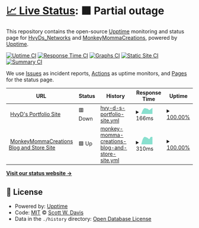 # [📈 Live Status](https://HvyD.github.io/UpTime_monitor): <!--live status--> **🟧 Partial outage**

This repository contains the open-source [Upptime](https://upptime.js.org) monitoring and status page for [HvyDs_Networks](http://www.HvyD.us) and [MonkeyMommaCreations](https://www.monkeymommacreations.com), powered by [Upptime](https://github.com/upptime/upptime).

[![Uptime CI](https://github.com/HvyD/UpTime_monitor/workflows/Uptime%20CI/badge.svg)](https://github.com/HvyD/UpTime_monitor/actions?query=workflow%3A%22Uptime+CI%22)
[![Response Time CI](https://github.com/HvyD/UpTime_monitor/workflows/Response%20Time%20CI/badge.svg)](https://github.com/HvyD/UpTime_monitor/actions?query=workflow%3A%22Response+Time+CI%22)
[![Graphs CI](https://github.com/HvyD/UpTime_monitor/workflows/Graphs%20CI/badge.svg)](https://github.com/HvyD/UpTime_monitor/actions?query=workflow%3A%22Graphs+CI%22)
[![Static Site CI](https://github.com/HvyD/UpTime_monitor/workflows/Static%20Site%20CI/badge.svg)](https://github.com/HvyD/UpTime_monitor/actions?query=workflow%3A%22Static+Site+CI%22)
[![Summary CI](https://github.com/HvyD/UpTime_monitor/workflows/Summary%20CI/badge.svg)](https://github.com/HvyD/UpTime_monitor/actions?query=workflow%3A%22Summary+CI%22)

We use [Issues](https://github.com/HvyD/UpTime_monitor/issues) as incident reports, [Actions](https://github.com/HvyD/UpTime_monitor/actions) as uptime monitors, and [Pages](https://HvyD.github.io/UpTime_monitor) for the status page.

<!--start: status pages-->
<!-- This summary is generated by Upptime (https://github.com/upptime/upptime) -->
<!-- Do not edit this manually, your changes will be overwritten -->
<!-- prettier-ignore -->
| URL | Status | History | Response Time | Uptime |
| --- | ------ | ------- | ------------- | ------ |
| <img alt="" src="https://favicons.githubusercontent.com/www.hvyd.us" height="13"> [HvyD's Portfolio Site](http://www.hvyd.us) | 🟥 Down | [hvy-d-s-portfolio-site.yml](https://github.com/HvyD/UpTime_monitor/commits/HEAD/history/hvy-d-s-portfolio-site.yml) | <details><summary><img alt="Response time graph" src="./graphs/hvy-d-s-portfolio-site/response-time-week.png" height="20"> 166ms</summary><br><a href="https://HvyD.github.io/UpTime_monitor/history/hvy-d-s-portfolio-site"><img alt="Response time 200" src="https://img.shields.io/endpoint?url=https%3A%2F%2Fraw.githubusercontent.com%2FHvyD%2FUpTime_monitor%2FHEAD%2Fapi%2Fhvy-d-s-portfolio-site%2Fresponse-time.json"></a><br><a href="https://HvyD.github.io/UpTime_monitor/history/hvy-d-s-portfolio-site"><img alt="24-hour response time 202" src="https://img.shields.io/endpoint?url=https%3A%2F%2Fraw.githubusercontent.com%2FHvyD%2FUpTime_monitor%2FHEAD%2Fapi%2Fhvy-d-s-portfolio-site%2Fresponse-time-day.json"></a><br><a href="https://HvyD.github.io/UpTime_monitor/history/hvy-d-s-portfolio-site"><img alt="7-day response time 166" src="https://img.shields.io/endpoint?url=https%3A%2F%2Fraw.githubusercontent.com%2FHvyD%2FUpTime_monitor%2FHEAD%2Fapi%2Fhvy-d-s-portfolio-site%2Fresponse-time-week.json"></a><br><a href="https://HvyD.github.io/UpTime_monitor/history/hvy-d-s-portfolio-site"><img alt="30-day response time 159" src="https://img.shields.io/endpoint?url=https%3A%2F%2Fraw.githubusercontent.com%2FHvyD%2FUpTime_monitor%2FHEAD%2Fapi%2Fhvy-d-s-portfolio-site%2Fresponse-time-month.json"></a><br><a href="https://HvyD.github.io/UpTime_monitor/history/hvy-d-s-portfolio-site"><img alt="1-year response time 200" src="https://img.shields.io/endpoint?url=https%3A%2F%2Fraw.githubusercontent.com%2FHvyD%2FUpTime_monitor%2FHEAD%2Fapi%2Fhvy-d-s-portfolio-site%2Fresponse-time-year.json"></a></details> | <details><summary><a href="https://HvyD.github.io/UpTime_monitor/history/hvy-d-s-portfolio-site">100.00%</a></summary><a href="https://HvyD.github.io/UpTime_monitor/history/hvy-d-s-portfolio-site"><img alt="All-time uptime 100.00%" src="https://img.shields.io/endpoint?url=https%3A%2F%2Fraw.githubusercontent.com%2FHvyD%2FUpTime_monitor%2FHEAD%2Fapi%2Fhvy-d-s-portfolio-site%2Fuptime.json"></a><br><a href="https://HvyD.github.io/UpTime_monitor/history/hvy-d-s-portfolio-site"><img alt="24-hour uptime 100.00%" src="https://img.shields.io/endpoint?url=https%3A%2F%2Fraw.githubusercontent.com%2FHvyD%2FUpTime_monitor%2FHEAD%2Fapi%2Fhvy-d-s-portfolio-site%2Fuptime-day.json"></a><br><a href="https://HvyD.github.io/UpTime_monitor/history/hvy-d-s-portfolio-site"><img alt="7-day uptime 100.00%" src="https://img.shields.io/endpoint?url=https%3A%2F%2Fraw.githubusercontent.com%2FHvyD%2FUpTime_monitor%2FHEAD%2Fapi%2Fhvy-d-s-portfolio-site%2Fuptime-week.json"></a><br><a href="https://HvyD.github.io/UpTime_monitor/history/hvy-d-s-portfolio-site"><img alt="30-day uptime 100.00%" src="https://img.shields.io/endpoint?url=https%3A%2F%2Fraw.githubusercontent.com%2FHvyD%2FUpTime_monitor%2FHEAD%2Fapi%2Fhvy-d-s-portfolio-site%2Fuptime-month.json"></a><br><a href="https://HvyD.github.io/UpTime_monitor/history/hvy-d-s-portfolio-site"><img alt="1-year uptime 100.00%" src="https://img.shields.io/endpoint?url=https%3A%2F%2Fraw.githubusercontent.com%2FHvyD%2FUpTime_monitor%2FHEAD%2Fapi%2Fhvy-d-s-portfolio-site%2Fuptime-year.json"></a></details>
| <img alt="" src="https://favicons.githubusercontent.com/www.monkeymommacreations.com" height="13"> [MonkeyMommaCreations Blog and Store Site](https://www.monkeymommacreations.com) | 🟩 Up | [monkey-momma-creations-blog-and-store-site.yml](https://github.com/HvyD/UpTime_monitor/commits/HEAD/history/monkey-momma-creations-blog-and-store-site.yml) | <details><summary><img alt="Response time graph" src="./graphs/monkey-momma-creations-blog-and-store-site/response-time-week.png" height="20"> 310ms</summary><br><a href="https://HvyD.github.io/UpTime_monitor/history/monkey-momma-creations-blog-and-store-site"><img alt="Response time 306" src="https://img.shields.io/endpoint?url=https%3A%2F%2Fraw.githubusercontent.com%2FHvyD%2FUpTime_monitor%2FHEAD%2Fapi%2Fmonkey-momma-creations-blog-and-store-site%2Fresponse-time.json"></a><br><a href="https://HvyD.github.io/UpTime_monitor/history/monkey-momma-creations-blog-and-store-site"><img alt="24-hour response time 346" src="https://img.shields.io/endpoint?url=https%3A%2F%2Fraw.githubusercontent.com%2FHvyD%2FUpTime_monitor%2FHEAD%2Fapi%2Fmonkey-momma-creations-blog-and-store-site%2Fresponse-time-day.json"></a><br><a href="https://HvyD.github.io/UpTime_monitor/history/monkey-momma-creations-blog-and-store-site"><img alt="7-day response time 310" src="https://img.shields.io/endpoint?url=https%3A%2F%2Fraw.githubusercontent.com%2FHvyD%2FUpTime_monitor%2FHEAD%2Fapi%2Fmonkey-momma-creations-blog-and-store-site%2Fresponse-time-week.json"></a><br><a href="https://HvyD.github.io/UpTime_monitor/history/monkey-momma-creations-blog-and-store-site"><img alt="30-day response time 294" src="https://img.shields.io/endpoint?url=https%3A%2F%2Fraw.githubusercontent.com%2FHvyD%2FUpTime_monitor%2FHEAD%2Fapi%2Fmonkey-momma-creations-blog-and-store-site%2Fresponse-time-month.json"></a><br><a href="https://HvyD.github.io/UpTime_monitor/history/monkey-momma-creations-blog-and-store-site"><img alt="1-year response time 306" src="https://img.shields.io/endpoint?url=https%3A%2F%2Fraw.githubusercontent.com%2FHvyD%2FUpTime_monitor%2FHEAD%2Fapi%2Fmonkey-momma-creations-blog-and-store-site%2Fresponse-time-year.json"></a></details> | <details><summary><a href="https://HvyD.github.io/UpTime_monitor/history/monkey-momma-creations-blog-and-store-site">100.00%</a></summary><a href="https://HvyD.github.io/UpTime_monitor/history/monkey-momma-creations-blog-and-store-site"><img alt="All-time uptime 100.00%" src="https://img.shields.io/endpoint?url=https%3A%2F%2Fraw.githubusercontent.com%2FHvyD%2FUpTime_monitor%2FHEAD%2Fapi%2Fmonkey-momma-creations-blog-and-store-site%2Fuptime.json"></a><br><a href="https://HvyD.github.io/UpTime_monitor/history/monkey-momma-creations-blog-and-store-site"><img alt="24-hour uptime 100.00%" src="https://img.shields.io/endpoint?url=https%3A%2F%2Fraw.githubusercontent.com%2FHvyD%2FUpTime_monitor%2FHEAD%2Fapi%2Fmonkey-momma-creations-blog-and-store-site%2Fuptime-day.json"></a><br><a href="https://HvyD.github.io/UpTime_monitor/history/monkey-momma-creations-blog-and-store-site"><img alt="7-day uptime 100.00%" src="https://img.shields.io/endpoint?url=https%3A%2F%2Fraw.githubusercontent.com%2FHvyD%2FUpTime_monitor%2FHEAD%2Fapi%2Fmonkey-momma-creations-blog-and-store-site%2Fuptime-week.json"></a><br><a href="https://HvyD.github.io/UpTime_monitor/history/monkey-momma-creations-blog-and-store-site"><img alt="30-day uptime 100.00%" src="https://img.shields.io/endpoint?url=https%3A%2F%2Fraw.githubusercontent.com%2FHvyD%2FUpTime_monitor%2FHEAD%2Fapi%2Fmonkey-momma-creations-blog-and-store-site%2Fuptime-month.json"></a><br><a href="https://HvyD.github.io/UpTime_monitor/history/monkey-momma-creations-blog-and-store-site"><img alt="1-year uptime 100.00%" src="https://img.shields.io/endpoint?url=https%3A%2F%2Fraw.githubusercontent.com%2FHvyD%2FUpTime_monitor%2FHEAD%2Fapi%2Fmonkey-momma-creations-blog-and-store-site%2Fuptime-year.json"></a></details>

<!--end: status pages-->

[**Visit our status website →**](https://HvyD.github.io/UpTime_monitor)

## 📄 License

- Powered by: [Upptime](https://github.com/upptime/upptime)
- Code: [MIT](./LICENSE) © [Scott W. Davis](http://www.HvyD.us)
- Data in the `./history` directory: [Open Database License](https://opendatacommons.org/licenses/odbl/1-0/)
